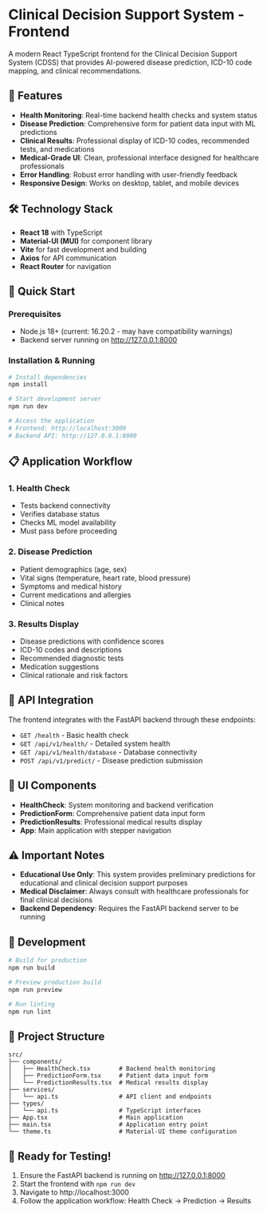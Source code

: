 # Clinical Decision Support System - Frontend

A modern React TypeScript frontend for the Clinical Decision Support System (CDSS) that provides AI-powered disease prediction, ICD-10 code mapping, and clinical recommendations.

## 🎯 Features

- **Health Monitoring**: Real-time backend health checks and system status
- **Disease Prediction**: Comprehensive form for patient data input with ML predictions
- **Clinical Results**: Professional display of ICD-10 codes, recommended tests, and medications
- **Medical-Grade UI**: Clean, professional interface designed for healthcare professionals
- **Error Handling**: Robust error handling with user-friendly feedback
- **Responsive Design**: Works on desktop, tablet, and mobile devices

## 🛠️ Technology Stack

- **React 18** with TypeScript
- **Material-UI (MUI)** for component library
- **Vite** for fast development and building
- **Axios** for API communication
- **React Router** for navigation

## 🚀 Quick Start

### Prerequisites
- Node.js 18+ (current: 16.20.2 - may have compatibility warnings)
- Backend server running on http://127.0.0.1:8000

### Installation & Running

```bash
# Install dependencies
npm install

# Start development server
npm run dev

# Access the application
# Frontend: http://localhost:3000
# Backend API: http://127.0.0.1:8000
```

## 📋 Application Workflow

### 1. Health Check
- Tests backend connectivity
- Verifies database status
- Checks ML model availability
- Must pass before proceeding

### 2. Disease Prediction
- Patient demographics (age, sex)
- Vital signs (temperature, heart rate, blood pressure)
- Symptoms and medical history
- Current medications and allergies
- Clinical notes

### 3. Results Display
- Disease predictions with confidence scores
- ICD-10 codes and descriptions
- Recommended diagnostic tests
- Medication suggestions
- Clinical rationale and risk factors

## 🔗 API Integration

The frontend integrates with the FastAPI backend through these endpoints:

- `GET /health` - Basic health check
- `GET /api/v1/health/` - Detailed system health
- `GET /api/v1/health/database` - Database connectivity
- `POST /api/v1/predict/` - Disease prediction submission

## 🎨 UI Components

- **HealthCheck**: System monitoring and backend verification
- **PredictionForm**: Comprehensive patient data input form
- **PredictionResults**: Professional medical results display
- **App**: Main application with stepper navigation

## ⚠️ Important Notes

- **Educational Use Only**: This system provides preliminary predictions for educational and clinical decision support purposes
- **Medical Disclaimer**: Always consult with healthcare professionals for final clinical decisions
- **Backend Dependency**: Requires the FastAPI backend server to be running

## 🔧 Development

```bash
# Build for production
npm run build

# Preview production build
npm run preview

# Run linting
npm run lint
```

## 📁 Project Structure

```
src/
├── components/
│   ├── HealthCheck.tsx        # Backend health monitoring
│   ├── PredictionForm.tsx     # Patient data input form
│   └── PredictionResults.tsx  # Medical results display
├── services/
│   └── api.ts                 # API client and endpoints
├── types/
│   └── api.ts                 # TypeScript interfaces
├── App.tsx                    # Main application
├── main.tsx                   # Application entry point
└── theme.ts                   # Material-UI theme configuration
```

## 🚀 Ready for Testing!

1. Ensure the FastAPI backend is running on http://127.0.0.1:8000
2. Start the frontend with `npm run dev`
3. Navigate to http://localhost:3000
4. Follow the application workflow: Health Check → Prediction → Results